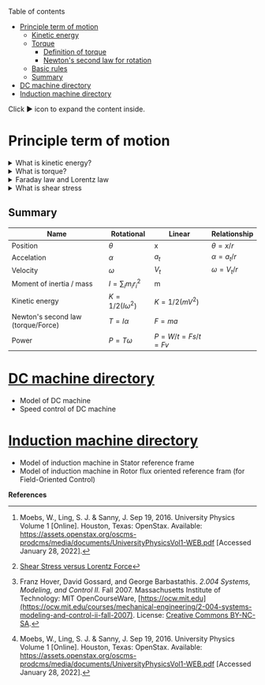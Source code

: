 Table of contents
- [Principle term of motion](#principle-term-of-motion)
  - [Kinetic energy](#kinetic-energy)
  - [Torque](#torque)
    - [Definition of torque](#definition-of-torque)
    - [Newton's second law for rotation](#newtons-second-law-for-rotation)
  - [Basic rules](#basic-rules)
  - [Summary](#summary)
- [DC machine directory](#dc-machine-directory)
- [Induction machine directory](#induction-machine-directory)


Click :arrow_forward: icon to expand the content inside.

# Principle term of motion

<details>
    <summary>What is kinetic energy?</summary>

## Kinetic energy

​**Kinetic energy** of an object is the energy that it possesses due to its motion.

**Rotational kinetic energy** is the energy associated with rotational motion, the same as kinetic energy in translational motion.

![rotational kinetic energy](images/kinetic-energy.jpg)

Every point on a rotating body has different **tangential** velocity $v_t = \omega r$. We find the equation for kinetic energy
$$
K = \frac{1}{2} m v_t ^2 = \frac{1}{2} m (\omega r)^2 = \frac{1}{2} (m r^2) \omega ^2 \quad [J]
$$

We can divide up any body into a large number of smaller masses $m_j$ and distance to the axis of rotation $r_j$
$$
K=\frac{1}{2}\left(\sum_{j} m_{j} r_{j}^{2}\right) \omega^{2} \rightarrow \frac{1}{2} m v^2 ??
$$

We want this equation in the form of kinetic energy ($\frac{1}{2} m v^2$). That is why **moment of inertia** $I$ was introduced.

$$
I = \sum_{j} m_j r_j ^2 \quad [kg \; m^2]
$$

Finally, we have
$$
K = \frac{1}{2} I \omega ^2
$$
</details>

<details>
<summary> What is torque? </summary>

## Torque

**Torque** is the turning effectiveness of a force, and it is illustrated here for door rotation on its hinges [^ref1].

![door torque](images/torque.jpg)

(a) A couterclockwise torque is produced by a force $\overrightarrow{\mathbf{F}}$ acting at a distance $r$ from the hingles.

(b) A smaller couterclockwise torque is produced when a smaller force $\overrightarrow{\mathbf{F ^ \prime}}$ at the same distance $r$.

(c) The same force as in (a) produces a smaller couterclockwise torque when applied at a smaller distance $r^\prime < r$ from the hingles.

(d) A smaller counterclockwise torque is produced by same **magnitude** force as (a) at the same distance $r$ but at an angle $\theta < 90$

### Definition of torque 
When a force $\overrightarrow{F}$ is applied to a point P whose position is $\overrightarrow{r}$ relative to $O$, the torque $\overrightarrow{T}$ around $O$ is
$$
\overrightarrow{T} = \overrightarrow{r} \times \overrightarrow{F}
$$

![torque definition](images/torque-cal.jpg)

From the definiton of the **cross product**, the direction of torque is determined by **right hand** rule, and torque has magnitude
$$
|\vec{T}| = | \vec{r} \times \vec{F} | = r F sin \theta \quad[Nm]
$$

### Newton's second law for rotation

![torque calculation](images/torque-cal-by-moment-of-ineria.jpg)

Recall that the magnitude of the **tangential** acceleration is proportional to the magnitude of the angular acceleration $\alpha$ by $a = r \alpha$

$$
F = ma = m r \alpha
$$

Multiple both side of above equation with $r$, we have
$$
r F = m r^2 \alpha
$$

Substitude the moment of inertia $I = m r^2$ and torque $T = rF$, we have
$$
T = I \alpha = I \frac{d \omega}{dt}
$$

</details>


<details>
<summary> Faraday law and Lorentz law </summary>

## Basic rules

![principle of motion](images/p6-49.png)

**Faraday law** (generator action): moving coil in a magnetic field ==> electromotive force (back EMF - $\mathcal {E}$)
$$
v_{e} = 2 VBNL = 2 (\omega r)BNL
$$
or
$$
v_e = K_v \omega
$$

**Lorentz law** (motor action): magnetic field applies force to a current.

$$
F = (i \times B) L =iBL \quad (i\perp B)
$$
$$
T = 2Fr = 2 (iBNL)r
$$
or
$$
T = K_m i
$$

where
- $V$ velocity of the coil
- $N$ number of coil
- $v_e$ back EMF
- $K_m \equiv 2BNLr$ torque constant
- $K_v \equiv 2BNLr$ back EMF constant

</details>

<details>
<summary> What is shear stress </summary>

There are two ways to come up with the machine torque equation, one is through `Lorentz force` and another is `shear stress` [^ref3]. In [^ref2] course note, the author used shear stress to describe the torque. When deforming forces act tangentially to the object's surface, we call them 'shear' forces and the stress they cause is called **shear stress** [^ref1].  
Shear stress is due to forces that act parallel to the surface. We use the symbol $F_{\|}$ for such forces. The magnitude per surface area A where shearing force is applied is the measure of shear stress

$$
\langle \tau \rangle = \text { shear stress }=\frac{F_{\|}}{A}
$$

so,

$$
F_{\|} = \langle \tau \rangle A = \langle \tau \rangle 2 \pi rl
$$

The air-gap also has a physical length `l`. Total developed torque $T$ is force over the surface area times radius `r`
$$
T = F_{\|} r = \langle \tau \rangle 2 \pi r^2 l
$$

</details>

## Summary

| Name                               | Rotational                   | Linear          | Relationship         |
| ---------------------------------- | ---------------------------- | --------------- | -------------------- |
| Position                           | $\theta$                     | x               | $\theta = x/r$       |
| Accelation                         | $\alpha$                     | $a_t$           | $\alpha = {a_t}/{r}$ |
| Velocity                           | $\omega$                     | $V_t$           | $\omega = V_t / r$   |
| Moment of inertia / mass           | $I=\sum_{i} m_{i} r_{i}^{2}$ | m               |                      |
| Kinetic energy                     | $K=1/2(I\omega^2)$           | $K=1/2(mV^2)$   |                      |
| Newton's second law (torque/Force) | $T = I \alpha$               | $F = ma$        |                      |
| Power                              | $P = T \omega$               | $P=W/t=Fs/t=Fv$ |                      |



# [DC machine directory](DC-machine/)
- Model of DC machine
- Speed control of DC machine

# [Induction machine directory](Induction-machine/)
- Model of induction machine in Stator reference frame
- Model of induction machine in Rotor flux oriented reference fram (for Field-Oriented Control)

**References**

[^ref1]: Moebs, W., Ling, S. J. & Sanny, J. Sep 19, 2016. University Physics Volume 1 [Online]. Houston, Texas: OpenStax. Available: https://assets.openstax.org/oscms-prodcms/media/documents/UniversityPhysicsVol1-WEB.pdf [Accessed January 28, 2022].
[^ref2]: Franz Hover, David Gossard, and George Barbastathis. *2.004 Systems, Modeling, and Control II.* Fall 2007. Massachusetts Institute of Technology: MIT OpenCourseWare, [https://ocw.mit.edu](https://ocw.mit.edu/courses/mechanical-engineering/2-004-systems-modeling-and-control-ii-fall-2007). License: [Creative Commons BY-NC-SA](https://creativecommons.org/licenses/by-nc-sa/4.0/).
[^ref3]: [Shear Stress versus Lorentz Force](https://www.anttilehikoinen.fi/research-work/shear-stress-versus-lorentz-force/)
